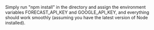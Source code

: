 
Simply run "npm install" in the directory and assign the environment variables FORECAST_API_KEY and GOOGLE_API_KEY, and everything should work smoothly (assuming you have the latest version of Node installed).